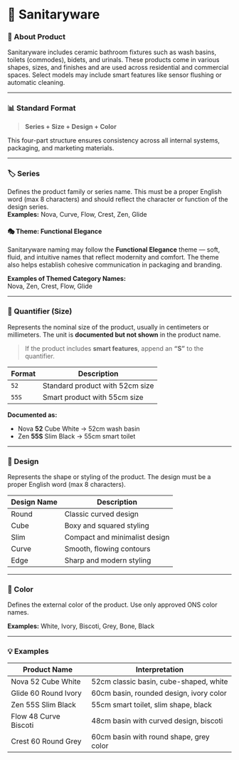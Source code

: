 # 🚽 Sanitaryware

### 🧩 About Product

Sanitaryware includes ceramic bathroom fixtures such as wash basins, toilets (commodes), bidets, and urinals. These products come in various shapes, sizes, and finishes and are used across residential and commercial spaces. Select models may include smart features like sensor flushing or automatic cleaning.

***

### 📊 Standard Format

> **Series + Size + Design + Color**

This four-part structure ensures consistency across all internal systems, packaging, and marketing materials.

***

### 🏷️ **Series**

Defines the product family or series name. This must be a proper English word (max 8 characters) and should reflect the character or function of the design series.\
**Examples:** Nova, Curve, Flow, Crest, Zen, Glide

#### 🎭 Theme: Functional Elegance

Sanitaryware naming may follow the **Functional Elegance** theme — soft, fluid, and intuitive names that reflect modernity and comfort. The theme also helps establish cohesive communication in packaging and branding.

**Examples of Themed Category Names:**\
Nova, Zen, Crest, Flow, Glide

***

### 📏 Quantifier (Size)

Represents the nominal size of the product, usually in centimeters or millimeters. The unit is **documented but not shown** in the product name.

> If the product includes **smart features**, append an **“S”** to the quantifier.

| Format | Description                     |
| ------ | ------------------------------- |
| `52`   | Standard product with 52cm size |
| `55S`  | Smart product with 55cm size    |

**Documented as:**

* Nova **52** Cube White → 52cm wash basin
* Zen **55S** Slim Black → 55cm smart toilet

***

### 🧱 Design

Represents the shape or styling of the product. The design must be a proper English word (max 8 characters).

| **Design Name** | **Description**               |
| --------------- | ----------------------------- |
| Round           | Classic curved design         |
| Cube            | Boxy and squared styling      |
| Slim            | Compact and minimalist design |
| Curve           | Smooth, flowing contours      |
| Edge            | Sharp and modern styling      |

***

### 🎨 Color

Defines the external color of the product. Use only approved ONS color names.

**Examples:** White, Ivory, Biscoti, Grey, Bone, Black

***

### 💡 Examples

| **Product Name**      | **Interpretation**                      |
| --------------------- | --------------------------------------- |
| Nova 52 Cube White    | 52cm classic basin, cube-shaped, white  |
| Glide 60 Round Ivory  | 60cm basin, rounded design, ivory color |
| Zen 55S Slim Black    | 55cm smart toilet, slim shape, black    |
| Flow 48 Curve Biscoti | 48cm basin with curved design, biscoti  |
| Crest 60 Round Grey   | 60cm basin with round shape, grey color |
